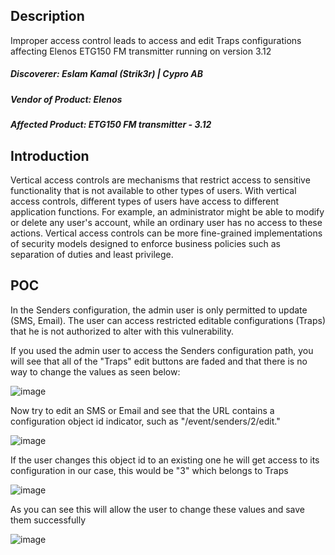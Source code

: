 ## Description
Improper access control leads to access and edit Traps configurations affecting Elenos ETG150 FM transmitter running on version 3.12


##### Discoverer: Eslam Kamal (Strik3r) | Cypro AB
##### Vendor of Product: Elenos
##### Affected Product: ETG150 FM transmitter - 3.12


## Introduction
Vertical access controls are mechanisms that restrict access to sensitive functionality that is not available to other types of users. With vertical access controls, different types of users have access to different application functions. For example, an administrator might be able to modify or delete any user's account, while an ordinary user has no access to these actions. Vertical access controls can be more fine-grained implementations of security models designed to enforce business policies such as separation of duties and least privilege.

## POC
In the Senders configuration, the admin user is only permitted to update (SMS, Email). The user can access restricted editable configurations (Traps) that he is not authorized to alter with this vulnerability.

If you used the admin user to access the Senders configuration path, you will see that all of the "Traps" edit buttons are faded and that there is no way to change the values as seen below:

![image](https://github.com/strik3r0x1/Vulns/assets/94288990/95f979bf-417b-46ba-b1a2-8982b92f1b8f)

Now try to edit an SMS or Email and see that the URL contains a configuration object id indicator, such as "/event/senders/2/edit."

![image](https://github.com/strik3r0x1/Vulns/assets/94288990/651b812f-4d38-4c59-870d-8909b569f376)

If the user changes this object id to an existing one he will get access to its configuration in our case, this would be "3" which belongs to Traps

![image](https://github.com/strik3r0x1/Vulns/assets/94288990/50a3e4f9-4357-4544-bc17-240fd52013d3)

As you can see this will allow the user to change these values and save them successfully

![image](https://github.com/strik3r0x1/Vulns/assets/94288990/615514b7-449a-446b-8896-6612cc51098f)
